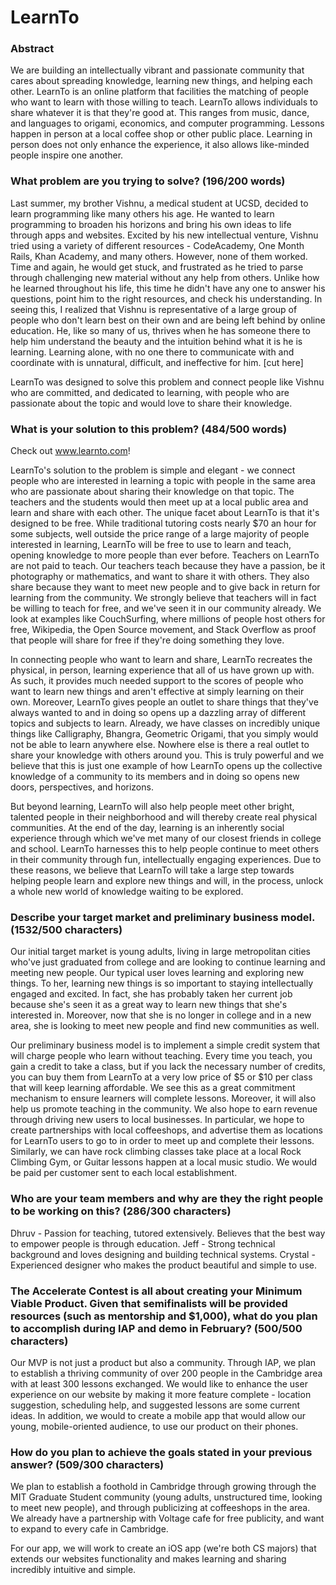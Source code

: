 LearnTo
=======

### Abstract
We are building an intellectually vibrant and passionate community that cares about spreading knowledge, learning new things, and helping each other. LearnTo is an online platform that facilities the matching of people who want to learn with those willing to teach. LearnTo allows individuals to share whatever it is that they're good at. This ranges from music, dance, and languages to origami, economics, and computer programming. Lessons happen in person at a local coffee shop or other public place. Learning in person does not only enhance the experience, it also allows like-minded people inspire one another.

### What problem are you trying to solve? (196/200 words)
Last summer, my brother Vishnu, a medical student at UCSD, decided to learn programming like many others his age. He wanted to learn programming to broaden his horizons and bring his own ideas to life through apps and websites. Excited by his new intellectual venture, Vishnu tried using a variety of different resources - CodeAcademy, One Month Rails, Khan Academy, and many others. However, none of them worked. Time and again, he would get stuck, and frustrated as he tried to parse through challenging new material without any help from others. Unlike how he learned throughout his life, this time he didn't have any one to answer his questions, point him to the right resources, and check his understanding. In seeing this, I realized that Vishnu is representative of a large group of people who don't learn best on their own and are being left behind by online education. He, like so many of us, thrives when he has someone there to help him understand the beauty and the intuition behind what it is he is learning. Learning alone, with no one there to communicate with and coordinate with is unnatural, difficult, and ineffective for him. [cut here]

LearnTo was designed to solve this problem and connect people like Vishnu who are committed, and dedicated to learning, with people who are passionate about the topic and would love to share their knowledge.

### What is your solution to this problem? (484/500 words)
Check out www.learnto.com!

LearnTo's solution to the problem is simple and elegant - we connect people who are interested in learning a topic with people in the same area who are passionate about sharing their knowledge on that topic. The teachers and the students would then meet up at a local public area and learn and share with each other. The unique facet about LearnTo is that it's designed to be free. While traditional tutoring costs nearly $70 an hour for some subjects, well outside the price range of a large majority of people interested in learning, LearnTo will be free to use to learn and teach, opening knowledge to more people than ever before. Teachers on LearnTo are not paid to teach. Our teachers teach because they have a passion, be it photography or mathematics, and want to share it with others. They also share because they want to meet new people and to give back in return for learning from the community. We strongly believe that teachers will in fact be willing to teach for free, and we've seen it in our community already. We look at examples like CouchSurfing, where millions of people host others for free, Wikipedia, the Open Source movement, and Stack Overflow as proof that people will share for free if they're doing something they love.

In connecting people who want to learn and share, LearnTo recreates the physical, in person, learning experience that all of us have grown up with. As such, it provides much needed support to the scores of people who want to learn new things and aren't effective at simply learning on their own. Moreover, LearnTo gives people an outlet to share things that they've always wanted to and in doing so opens up a dazzling array of different topics and subjects to learn. Already, we have classes on incredibly unique things like Calligraphy, Bhangra, Geometric Origami, that you simply would not be able to learn anywhere else. Nowhere else is there a real outlet to share your knowledge with others around you. This is truly powerful and we believe that this is just one example of how LearnTo opens up the collective knowledge of a community to its members and in doing so opens new doors, perspectives, and horizons. 

But beyond learning, LearnTo will also help people meet other bright, talented people in their neighborhood and will thereby create real physical communities. At the end of the day, learning is an inherently social experience through which we've met many of our closest friends in college and school. LearnTo harnesses this to help people continue to meet others in their community through fun, intellectually engaging experiences. Due to these reasons, we believe that LearnTo will take a large step towards helping people learn and explore new things and will, in the process, unlock a whole new world of knowledge waiting to be explored.


### Describe your target market and preliminary business model. (1532/500 characters)
Our initial target market is young adults, living in large metropolitan cities who've just graduated from college and are looking to continue learning and meeting new people. Our typical user loves learning and exploring new things. To her, learning new things is so important to staying intellectually engaged and excited. In fact, she has probably taken her current job because she's seen it as a great way to learn new things that she's interested in. Moreover, now that she is no longer in college and in a new area, she is looking to meet new people and find new communities as well. 

Our preliminary business model is to implement a simple credit system that will charge people who learn without teaching. Every time you teach, you gain a credit to take a class, but if you lack the necessary number of credits, you can buy them from LearnTo at a very low price of $5 or $10 per class that will keep learning affordable. We see this as a great commitment mechanism to ensure learners will complete lessons. Moreover, it will also help us promote teaching in the community. We also hope to earn revenue through driving new users to local businesses. In particular, we hope to create partnerships with local coffeeshops, and advertise them as locations for LearnTo users to go to in order to meet up and complete their lessons. Similarly, we can have rock climbing classes take place at a local Rock Climbing Gym, or Guitar lessons happen at a local music studio. We would be paid per customer sent to each local establishment.


### Who are your team members and why are they the right people to be working on this? (286/300 characters)
Dhruv - Passion for teaching, tutored extensively. Believes that the best way to empower people is through education.
Jeff - Strong technical background and loves designing and building technical systems.
Crystal - Experienced designer who makes the product beautiful and simple to use.

### The Accelerate Contest is all about creating your Minimum Viable Product. Given that semifinalists will be provided resources (such as mentorship and $1,000), what do you plan to accomplish during IAP and demo in February? (500/500 characters)
Our MVP is not just a product but also a community. Through IAP, we plan to establish a thriving community of over 200 people in the Cambridge area with at least 300 lessons exchanged. We would like to enhance the user experience on our website by making it more feature complete - location suggestion, scheduling help, and suggested lessons are some current ideas. In addition, we would to create a mobile app that would allow our young, mobile-oriented audience, to use our product on their phones.

### How do you plan to achieve the goals stated in your previous answer? (509/300 characters)
We plan to establish a foothold in Cambridge through growing through the MIT Graduate Student community (young adults, unstructured time, looking to meet new people), and through publicizing at coffeeshops in the area. We already have a partnership with Voltage cafe for free publicity, and want to expand to every cafe in Cambridge. 

For our app, we will work to create an iOS app (we're both CS majors) that extends our websites functionality and makes learning and sharing incredibly intuitive and simple.